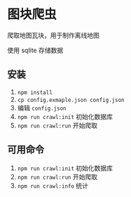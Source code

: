 # 图块爬虫

爬取地图瓦块，用于制作离线地图

使用 sqlite 存储数据

## 安装

1. `npm install`
2. `cp config.exmaple.json config.json`
3. 编辑 `config.json`
4. `npm run crawl:init` 初始化数据库
5. `npm run crawl:run` 开始爬取

## 可用命令

1. `npm run crawl:init` 初始化数据库
2. `npm run crawl:run` 开始爬取
3. `npm run crawl:info` 统计
